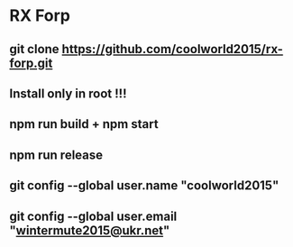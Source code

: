 # RX Forp
git clone https://github.com/coolworld2015/rx-forp.git
-------------------------------------------------------------------------------------------------
Install only in root !!! 
-------------------------------------------------------------------------------------------------
npm run build + npm start
-------------------------------------------------------------------------------------------------
npm run release
-------------------------------------------------------------------------------------------------
git config --global user.name "coolworld2015"
-------------------------------------------------------------------------------------------------
git config --global user.email "wintermute2015@ukr.net"
-------------------------------------------------------------------------------------------------